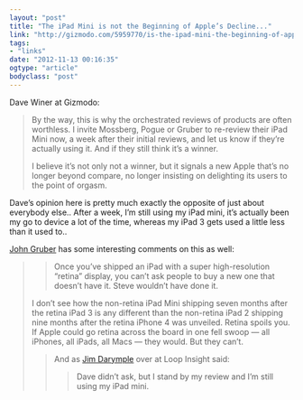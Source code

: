 ```yaml
---
layout: "post"
title: "The iPad Mini is not the Beginning of Apple’s Decline..."
link: "http://gizmodo.com/5959770/is-the-ipad-mini-the-beginning-of-apples-decline"
tags: 
- "links"
date: "2012-11-13 00:16:35"
ogtype: "article"
bodyclass: "post"
---
```


Dave Winer at Gizmodo:

> By the way, this is why the orchestrated reviews of products are often worthless. I invite Mossberg, Pogue or Gruber to re-review their iPad Mini now, a week after their initial reviews, and let us know if they’re actually using it. And if they still think it’s a winner.
> 
> I believe it’s not only not a winner, but it signals a new Apple that’s no longer beyond compare, no longer insisting on delighting its users to the point of orgasm.

Dave’s opinion here is pretty much exactly the opposite of just about everybody else.. After a week, I’m still using my iPad mini, it’s actually been my go to device a lot of the time, whereas my iPad 3 gets used a little less than it used to..

[John Gruber](http://daringfireball.net/linked/2012/11/12/winer-ipad-mini) has some interesting comments on this as well:

> > Once you’ve shipped an iPad with a super high-resolution “retina” display, you can’t ask people to buy a new one that doesn’t have it. Steve wouldn’t have done it.
> 
> I don’t see how the non-retina iPad Mini shipping seven months after the retina iPad 3 is any different than the non-retina iPad 2 shipping nine months after the retina iPhone 4 was unveiled. Retina spoils you. If Apple could go retina across the board in one fell swoop — all iPhones, all iPads, all Macs — they would. But they can’t.
> 
> > And as [Jim Darymple](http://www.loopinsight.com/2012/11/12/i-stand-by-my-ipad-mini-review/) over at Loop Insight said:
> > 
> > > Dave didn’t ask, but I stand by my review and I’m still using my iPad mini.